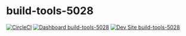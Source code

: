 # build-tools-5028

[![CircleCI](https://circleci.com/gh/pantheon-ci-bot/build-tools-5028.svg?style=shield)](https://circleci.com/gh/pantheon-ci-bot/build-tools-5028)
[![Dashboard build-tools-5028](https://img.shields.io/badge/dashboard-build_tools_5028-yellow.svg)](https://dashboard.pantheon.io/sites/bb35be04-bc85-4534-90b0-c29972e5d98e#dev/code)
[![Dev Site build-tools-5028](https://img.shields.io/badge/site-build_tools_5028-blue.svg)](http://dev-build-tools-5028.pantheonsite.io/)